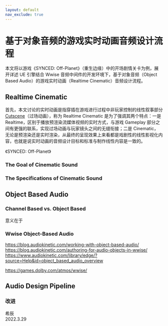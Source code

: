 ```yaml
---
layout: default
nav_exclude: true
---
```


# 基于对象音频的游戏实时动画音频设计流程

本文将以游戏《SYNCED: Off-Planet》（重生边缘）中的开场剧情关卡为例，展开详述 UE 引擎结合 Wwise 音频中间件的开发环境下，基于对象音频（Object Based Audio）的游戏实时动画（Realtime Cinematic）音频设计流程。

## Realtime Cinematic

首先，本文讨论的实时动画是指穿插在游戏进行过程中非玩家控制的线性叙事部分 [Cutscene](https://en.wikipedia.org/wiki/Cutscene)（过场动画），称为 Realtime Cinematic 是为了强调其两个特点：一是 Realtime，区别于播放预渲染流媒体视频的实时方式，与游戏 Gameplay 部分之间有更强的联系，实现过场动画与玩家镜头之间的无缝衔接；二是 Cinematic，无论是预渲染还是实时渲染，从最终的呈现效果上来看都是戏剧性的线性影视化内容，也就是说实时动画的音频设计目标和标准与制作线性内容是一致的。

《SYNCED: Off-Planet》

### The Goal of Cinematic Sound

### The Specifications of Cinematic Sound

## Object Based Audio

### Channel Based vs. Object Based

意义在于

### Wwise Object-Based Audio

https://blog.audiokinetic.com/working-with-object-based-audio/
https://blog.audiokinetic.com/authoring-for-audio-objects-in-wwise/
https://www.audiokinetic.com/library/edge/?source=Help&id=object_based_audio_overview

https://games.dolby.com/atmos/wwise/

## Audio Design Pipeline

### 改进

希辰  
2022.3.29